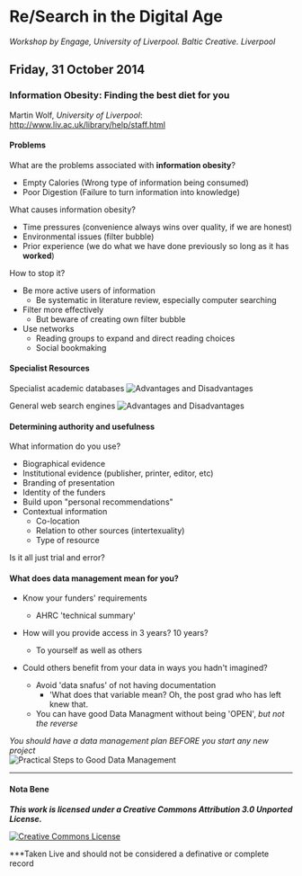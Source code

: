 # Re/Search in the Digital Age #
*Workshop by Engage, University of Liverpool. Baltic Creative. Liverpool*

## Friday, 31 October 2014 ##


### Information Obesity: Finding the best diet for you ###
Martin Wolf, *University of Liverpool*: <http://www.liv.ac.uk/library/help/staff.html>

#### Problems ####

What are the problems associated with **information obesity**?
+ Empty Calories (Wrong type of information being consumed)
+ Poor Digestion (Failure to turn information into knowledge)

What causes information obesity?
+ Time pressures (convenience always wins over quality, if we are honest)
+ Environmental issues (filter bubble)
+ Prior experience (we do what we have done previously so long as it has **worked**)

How to stop it?
+ Be more active users of information 
  + Be systematic in literature review, especially computer searching
+ Filter more effectively
  + But beware of creating own filter bubble
+ Use networks
  + Reading groups to expand and direct reading choices
  + Social bookmaking

#### Specialist Resources ####

Specialist academic databases
![Advantages and Disadvantages](https://pbs.twimg.com/media/B1RnLO2IUAA9S3N.jpg)

General web search engines
![Advantages and Disadvantages](https://pbs.twimg.com/media/B1RnVYuIYAA2y_2.jpg)

#### Determining authority and usefulness ####

What information do you use?
+ Biographical evidence
+ Institutional evidence (publisher, printer, editor, etc)
+ Branding of presentation
+ Identity of the funders
+ Build upon "personal recommendations"
+ Contextual information
  + Co-location
  + Relation to other sources (intertexuality)
  + Type of resource
  
Is it all just trial and error?

#### What does data management mean for you? ####

+ Know your funders' requirements
  + AHRC 'technical summary'
  
+ How will you provide access in 3 years? 10 years? 
  + To yourself as well as others
  
+ Could others benefit from your data in ways you hadn't imagined?
  + Avoid 'data snafus' of not having documentation 
    + 'What does that variable mean? Oh, the post grad who has left knew that.
  + You can have good Data Managment without being 'OPEN', *but not the reverse*

*You should have a data management plan BEFORE you start any new project*  
![Practical Steps to Good Data Management](https://pbs.twimg.com/media/B1Ru06LIMAEIikR.jpg)

____
#### Nota Bene

***This work is licensed under a Creative Commons Attribution 3.0 Unported License.***

<a rel="license" href="http://creativecommons.org/licenses/by/3.0/"><img alt="Creative Commons License" style="border-width:0" src="http://i.creativecommons.org/l/by/3.0/88x31.png" /></a>

***Taken Live and should not be considered a definative or complete record
